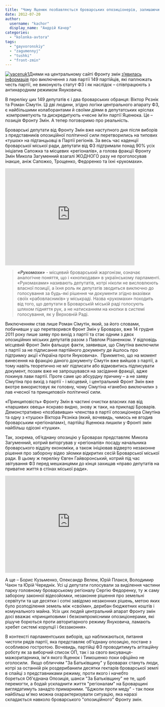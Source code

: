 ```yaml
---
title: "Чому Яценюк позбавляється броварських опозиціонерів, залишаючи у власних лавах «тушки» для ПР? ВІДЕО"
date: 2012-07-20
author: 
  username: "kachor"
  display_name: "Андрій Качор"
categories: 
  - "kolonka-avtora"
tags: 
  - "gayvoronskiy"
  - "zagumennyj"
  - "tushki"
  - "front-zmin"
---
```


[![](https://mpz.brovary.org/wp-content/uploads/2012/07/yacenuk1.jpg "yacenuk1")](https://mpz.brovary.org/wp-content/uploads/2012/07/yacenuk1.jpg)Днями на центральному сайті Фронту змін [з’явилась інформація](https://frontzmin.ua/ua/media/news/none/11652-front-zmin-ochischue-svoyi-rjadi.html) про виключення з лав партії 149 партійців, які паплюжать честь партії, не виконують статут ФЗ і як наслідок – співпрацюють з антинародним режимом Януковича.

В переліку цих 149 депутатів є і два броварських обранця: Віктор Рєзнік та Роман Сімутін. Ці дві людини, згідно логіки центрального апарату ФЗ, є найбільшими колаборантами й своїми діями в депутатських кріслах  компрометують та дискредитують «чесне ім’я» партії Яценюка. Це – позиція Фронту Змін. А тепер поговоримо про реальність.

Броварські депутати від Фронту Змін вже наступного дня після виборів з представників опозиційної політичної сили перетворились на типових «тушок» на підтанцьовці в Партії регіонів. За весь час каденції броварської міської ради, депутати від ФЗ підтримали понад 90% усіх ініціатив Сапожка та місцевих «регіоналів», а голова фракції Фронту Змін Микола Загуменний взагалі ЖОДНОГО разу не проголосував інакше, аніж Сапожко, Трощенко, Федоренко та їхні «рукомахи».

<iframe src="https://www.youtube.com/embed/a5ZI6Xi41bs" frameborder="0" width="420" height="315"></iframe>

> _**«Рукомахи»**_ - місцевий броварський жаргонізм, означає аналогічне поняття, що і «кнопкодави» в українському парламенті. «Рукомахами» називають депутатів, котрі ніколи не висловлюють власної позиції, а їхня роль як депутатів зводиться виключно до голосування за будь-які рішення чи документи згідно вказівки своїх «рабовласників» у міськраді. Назва «рукомахи» походить від того, що депутати в Броварській міській раді голосують шляхом підняття рук, а не натисканням на кнопки в системі голосування, як у Верховній Раді.

Виключенням став лише Роман Сімутін, який, за його словами, побачивши у що перетворився Фронт Змін у Броварах, вже 14 грудня 2011 року пише заяву про вихід з партії та стає одним з двох опозиційних міських депутатів разом з Павлом Різаненком. У відповідь місцевий Фронт Змін фальшує факти, заявивши, що Сімутіна виключили з партії за не підписання партійного документу де йшлось про підтримку акції «Україна проти Януковича».  Прикметно, що на момент винесення на фракцію даного документу Сімутін вже вийшов з партії, а тому навіть теоретично не міг підписати або відмовитись підписувати документ, позаяк вже не запрошувався на засідання фракції, адже покинув лави партії. Проте саме цю абсурдну причину – а не заяву Сімутіна про вихід з партії - і місцевий, і центральний Фронт Змін вже вкотре використовує як головну, чому Сімутіна «ганебно виключили» з лав «чесної та принципової» політичної сили.

«Принциповість» Фронту Змін в частині очистки власних лав від «паршивих овець» яскраво видно, знову ж таки, на прикладі Броварів. Демонстративно «позбавивши» членства в партії опозиціонера Сімутіна та одну з «тушок» Віктора Рєзніка (який, вочевидь, чимось не вгодив броварським «регіоналам»), партійці Яценюка лишили у Фронті змін найбільш одіозні «тушки».

Так, зокрема, об’єднану опозицію у Броварах представляє Микола Загуменний, котрий виторгував у «регіоналів» посаду начальника броварського відділу економіки, а також ініціював відверто незаконне рішення про заборону відео зйомки відкритих сесій Броварської міської ради. В цьому ж переліку Євген Гайворонський, котрий під час звітування ФЗ перед мешканцями до кінця захищав «право депутатів на приватне життя в стінах міської ради».

<iframe src="https://www.youtube.com/embed/3-jZcu-SqSU" frameborder="0" width="420" height="315"></iframe>

А ще – Борис Кузьменко, Олександр Велем, Юрій Плакся, Володимир Чаюн та Юрій Череднік. Усі ці депутати голосували за виділення частини парку головному броварському регіоналу Сергію Федоренку, ту ж саму заборону законної відеозйомки, незаконне рішення про земельні сервітути та ще десятки і сотні завідомо незаконних рішень, метою яких було розподілення земель між «своїми», дерибан бюджетних коштів і комунального майна. Усіх цих людей центральний апарат Фронту змін досі вважає «принциповими і безкомпромісними опозиціонерами, які рішуче борються проти авторитарного режиму Януковича, ламають хребет системі корупції і беззаконня».

В контексті парламентських виборів, що наближаються, питання чистоти рядів партії, яка представляє об'єднану опозицію, постане з особливою гостротою. Вочевидь, партійці ФЗ проводитимуть агітаційну роботу як за виборчий список ОП, так і за свого висуванця-мажоритарника, ім'я якого Яценюк і Тимошенко поки офіційно не оголосили.  Якщо обличчям "За Батьківщину" у Броварах стануть люди, котрі за останній рік роздерибанили десятки гектарів броварської землі в спайці з представниками режиму, проти якого і начебто бореться Об'єднана Опозиція, шанси "За Батьківщину" не те, щоб перемогти, а бодай ускладнити життя "регіоналам" на Броварщині виглядатимуть занадто примарними. "Бджоли проти меду" - так поки найбільш м'яко можна охарактеризувати ситуацію, яка наразі складається навколо броварського "опозиційного" Фронту змін.
